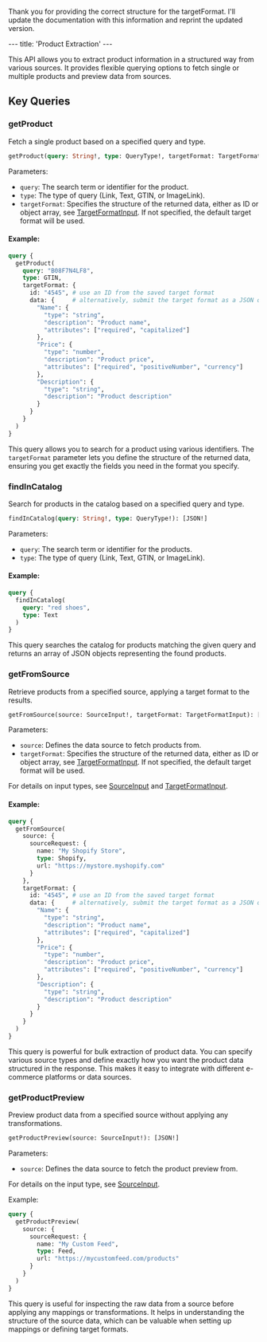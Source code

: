 Thank you for providing the correct structure for the targetFormat. I'll update the documentation with this information and reprint the updated version.

--- title: 'Product Extraction' ---

This API allows you to extract product information in a structured way from various sources. It provides flexible querying options to fetch single or multiple products and preview data from sources.

## Key Queries

### getProduct

Fetch a single product based on a specified query and type.

```graphql
getProduct(query: String!, type: QueryType!, targetFormat: TargetFormatInput): JSON
```

Parameters:
- `query`: The search term or identifier for the product.
- `type`: The type of query (Link, Text, GTIN, or ImageLink).
- `targetFormat`: Specifies the structure of the returned data, either as ID or object array, see [TargetFormatInput](./types#targetformatinput). If not specified, the default target format will be used.

#### Example:
```graphql
query {
  getProduct(
    query: "B08F7N4LF8",
    type: GTIN,
    targetFormat: {
      id: "4545", # use an ID from the saved target format
      data: {     # alternatively, submit the target format as a JSON object
        "Name": {
          "type": "string",
          "description": "Product name",
          "attributes": ["required", "capitalized"]
        },
        "Price": {
          "type": "number",
          "description": "Product price",
          "attributes": ["required", "positiveNumber", "currency"]
        },
        "Description": {
          "type": "string",
          "description": "Product description"
        }
      }
    }
  )
}
```

This query allows you to search for a product using various identifiers. The `targetFormat` parameter lets you define the structure of the returned data, ensuring you get exactly the fields you need in the format you specify.

### findInCatalog

Search for products in the catalog based on a specified query and type.

```graphql
findInCatalog(query: String!, type: QueryType!): [JSON!]
```

Parameters:
- `query`: The search term or identifier for the products.
- `type`: The type of query (Link, Text, GTIN, or ImageLink).

#### Example:
```graphql
query {
  findInCatalog(
    query: "red shoes",
    type: Text
  )
}
```

This query searches the catalog for products matching the given query and returns an array of JSON objects representing the found products.

### getFromSource

Retrieve products from a specified source, applying a target format to the results.

```graphql
getFromSource(source: SourceInput!, targetFormat: TargetFormatInput): [JSON!]
```

Parameters:
- `source`: Defines the data source to fetch products from.
- `targetFormat`: Specifies the structure of the returned data, either as ID or object array, see [TargetFormatInput](./types#targetformatinput). If not specified, the default target format will be used.

For details on input types, see [SourceInput](./types#sourceinput) and [TargetFormatInput](./types#targetformatinput).

#### Example:
```graphql
query {
  getFromSource(
    source: {
      sourceRequest: {
        name: "My Shopify Store",
        type: Shopify,
        url: "https://mystore.myshopify.com"
      }
    },
    targetFormat: {
      id: "4545", # use an ID from the saved target format
      data: {     # alternatively, submit the target format as a JSON object
        "Name": {
          "type": "string",
          "description": "Product name",
          "attributes": ["required", "capitalized"]
        },
        "Price": {
          "type": "number",
          "description": "Product price",
          "attributes": ["required", "positiveNumber", "currency"]
        },
        "Description": {
          "type": "string",
          "description": "Product description"
        }
      }
    }
  )
}
```

This query is powerful for bulk extraction of product data. You can specify various source types and define exactly how you want the product data structured in the response. This makes it easy to integrate with different e-commerce platforms or data sources.

### getProductPreview

Preview product data from a specified source without applying any transformations.

```graphql
getProductPreview(source: SourceInput!): [JSON!]
```

Parameters:
- `source`: Defines the data source to fetch the product preview from.

For details on the input type, see [SourceInput](./types#sourceinput).

Example:
```graphql
query {
  getProductPreview(
    source: {
      sourceRequest: {
        name: "My Custom Feed",
        type: Feed,
        url: "https://mycustomfeed.com/products"
      }
    }
  )
}
```

This query is useful for inspecting the raw data from a source before applying any mappings or transformations. It helps in understanding the structure of the source data, which can be valuable when setting up mappings or defining target formats.

